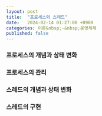 ```yaml
---
layout: post
title:  "프로세스와 스레드"
date:   2024-02-14 01:27:00 +0900
categories: 이론&nbsp;-&nbsp;운영체제
published: false
---
```


### 프로세스의 개념과 상태 변화
### 프로세스의 관리
### 스레드의 개념과 상태 변화
### 스레드의 구현